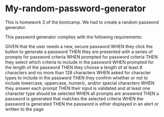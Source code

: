 # My-random-password-generator

This is homework 3 of the bootcamp. We had to create a random password generator.

This password generator complies with the following requirements:

GIVEN that the user needs a new, secure password
WHEN they click the button to generate a password
THEN they are presented with a series of prompts for password criteria
WHEN prompted for password criteria
THEN they select which criteria to include in the password
WHEN prompted for the length of the password
THEN they choose a length of at least 8 characters and no more than 128 characters
WHEN asked for character types to include in the password
THEN they confirm whether or not to include lowercase, uppercase, numeric, and/or special characters
WHEN they answer each prompt
THEN their input is validated and at least one character type should be selected
WHEN all prompts are answered
THEN a password is generated that matches the selected criteria
WHEN the password is generated
THEN the password is either displayed in an alert or written to the page

